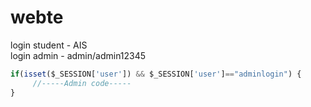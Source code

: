 # webte
login student - AIS  
login admin - admin/admin12345  

```javascript
if(isset($_SESSION['user']) && $_SESSION['user']=="adminlogin") {  
     //-----Admin code-----  
}
```

